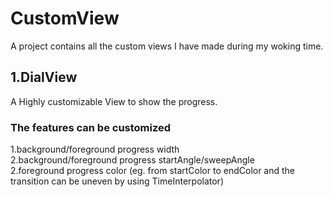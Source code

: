 # CustomView
A project contains all the custom views I have made during my woking time.
## 1.DialView
A Highly customizable View to show the progress.
### The features can be customized
1.background/foreground progress width</br>
2.background/foreground progress startAngle/sweepAngle</br>
2.foreground progress color (eg. from startColor to endColor and the transition can be uneven by using TimeInterpolator)
